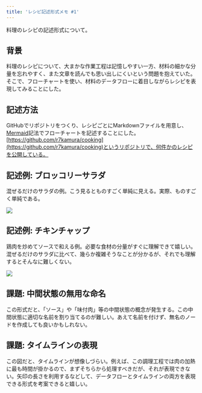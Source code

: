 ```yaml
---
title: 'レシピ記述形式メモ #1'
---
```

料理のレシピの記述形式について。

背景
--

料理のレシピについて、大まかな作業工程は記憶しやすい一方、材料の細かな分量を忘れやすく、また文章を読んでも思い出しにくいという問題を抱えていた。そこで、フローチャートを使い、材料のデータフローに着目しながらレシピを表現してみることにした。

記述方法
----

GitHubでリポジトリをつくり、レシピごとにMarkdownファイルを用意し、[Mermaid](https://mermaid-js.github.io/)記法でフローチャートを記述することにした。[https://github.com/r7kamura/cooking](https://github.com/r7kamura/cooking)というリポジトリで、何件かのレシピを公開している。

記述例: ブロッコリーサラダ
--------------

混ぜるだけのサラダの例。こう見るとものすごく単純に見える。実際、ものすごく単純である。

![](https://lh3.googleusercontent.com/docs/AG8NV2a8VZN8eVn0JJavo9chbb6f3EF3DYvEgA7hQuwTE1-nHwK9vOoljBkhJEjnzw5llUJj6PCYLl4_RkDp0l68uaHjfkbo234xD0BHfjh6Ev1lfUbmmjNKPsptKj1ugz7G2ZoAom07KqlGre8-Ztb5b7a4Y6CaxckvQt1ZgvEoLK7yrPynODSI9-i0-mX6SyXRpeFG89Ma0YvvyP_ToSLifbe5oppir7Dhk7LoJY_gtI9FugmjfiPgG1GBLIQJy3-94DziKgq_2TPP60hGNY-qcHTcuKRlvjpvB32pMMD6r_VZM8PL-lDc_gIpN1k0Icrrjd4QnSrL9v0XqMozJKy3dM0RXEz-sdqDz-pgCTMmvtW3aY2nHb22lqiusPdriEKC3neu7IStp17QPOjg6DHMp0G02ihVccx0zZqG0gJycRWR3MMbc16HATM2m5v7DCo4JJQHvUXkgCZp9A1AQqX4nHNqzz_ah0QUmWfJ8LeYrLuhfgJNW_C5BUN4n9rvc1ch3h7hQCDTRU31EaAUPkph4evsLQWmHl-DdUOl81z7pAQhSDff1tkf2wop1twPqt4KBUXuuNGI7knEUJVirdWu6B1NpYAVFG02Eb7YSkcEcIcL8ruDDkK41fzPRGytuNkgJSU38361SBU7A66erhdLXRuTSnSwerWPGimdQIOia4-MmxD_x-dLa7yx08nGWavdECP6w4P27mjMKdBLZWt_TGOquDVsPrvG8awJCiIHDWHyl3_YIV2CR8lPh-8wxNBWFIGBxJonkeuVREUtJPd7IikuN52iz3qi4CIFP0H2DuiR3S8_xrDaNTfJ8gmEnut7gnR9-Jij60yPxfaj9XfFmgwicx8wS0xYedpOhIegjpLQEGfFVKzOejwP2Pd7P0WoOgNfCqsz_BpN_nPGuikDEneLJjeHZI5wdR4X6p_Cu6OUIr7g2XBccGLLOfZwJ-h3S0xryJm6qURgc-SwLHK2P3EAna8BflKaEHSk4EHjNrQQwh-1frXbV3LuEBrYx00xfdYLbsqT_KaoXmj7NBUzC6IkPAtTQVV45_Tvp0vWvPv3al03RWlGe8_A7WPZSMabV3tfRBMOLM_-SKlGuPK2zP2OzENzVk8Nm6UEYtPvvzu04LLGhlw7Yaun89RQLilndKJHyYTJsYgo5F5iotWzZBDWb6g_Dn_fleSJK31aICXqdaiUTjllzhrghWFP-tJ21h9_UlRR37vMWO5XXajntNTtVv59nAsXpioWKszvCfACS18a)

記述例: チキンチャップ
------------

鶏肉を炒めてソースで和える例。必要な食材の分量がすぐに理解できて嬉しい。混ぜるだけのサラダに比べて、幾らか複雑そうなことが分かるが、それでも理解するとそんなに難しくない。

![](https://lh3.googleusercontent.com/docs/AG8NV2ZGckbHDAa7Jzxh-eToUGhntLs4oAgkquBhBRx6G-ioCgOOLvQf5oXFzsqKfXXWPNr0AVdccu6s2Z1nrr8YWOfLkZelNWR8KGjzKQ8Hj5Kh1aj3ls3YWCNiCJNuwrATeD1pqVt11BzF7BpjCP7kkF-sJkAfDfTuMgIebay-E_1IT1nSDZ5fec1KwNUtfxuob-MWTfhzV4Z_wx1HyocrWIdcowr9kXkbK803TYtKCFlMtA4BniqwaO8A9eCjHGC6pqxtnk2ICQcDWKKYn2HT0Hb89LPEFgFOCoyKg5us1IN51Kli12x4phBxiuqyCefMLhqIQgpuNqJRJtpxs2THnfF9l0aijtQK7aYZb2Zs2xrzJWHqOm3U8aXb2vQ07e4XpRiMRWpNsxsa_eWI_Xt61tjvvE7NFSkwvmM8OEmgMqIe49h2isQatyUO9adX41OsIFFozh5EZMnK19GjmEvTHdA-W4EWDAtmbRpS4ffp7ovOLk6vdoFea3VefwEQLTwDDblA_wzrxO7RBxLjhy340Awg38nA5WUaxTZI7mEs7r8wMUCWo-K1MFeL53xSEadKSdRxo4aH38cVAkrX2CMiHy2LFM5cNqohVo2sDQy4PbYeKnEH94XbK4z_9-zmDpixAyrQOqAcBTO44ScYO5HIN9Mm8NgFV5K5nKRq5DN0ePlj8HDz9FvjzHs9eHqg_n6bHesauapN5E9uSkLQwvyJI4pPYipreMMwdXrZrmeELODQpCdfG3bkBNu0mpieZ_3XagEhpQ4ILCBi2b-s9QwWAiZXLXhDAHZ7FcT8E9k3IGme9IiLx9xCiAzJFqm9_lCPJZm777GOa0wao5L5IQBfJ-WelrwRa75p-Q7QWcECPKNVyxWFewgfwHqZUGVKjf6dPa2UTCZEQo4tth3_6ARb1DlT_t1-nnjRA2myzO-REe13sf4Zz_k1h2Tr5jMMkNWaRUzeWlcoYjEkTQKxxM6Aoj7K-ivz5xfYs72OrVpbxQzUQIXB70gJE-6Kgyt7pfwQ608NxQ7c29Eolfnl2Qi3GcFb2R4r47WwnF_JPK99GF_PHqKpldh14evPVNfJ0CXe9I1gUiYEAos15mBCU8CYSZ_UYAbLV1BctpWvcUkiMb0Tys42QQNwt9EU2Z-FoH8Ur_oqCoJ__h25PK5VbH5j0DMgbV2farkYXxtr2CDt0S3DKTZWB8FVNe3jd55u6tYuBB-mmWjNr331g5nSqPaa34dCnI7FPbX8Ih32SdvEFR3qhgk9)

課題: 中間状態の無用な命名
--------------

この形式だと、「ソース」や「味付肉」等の中間状態の概念が発生する。この中間状態に適切な名前を割り当てるのが難しい。あえて名前を付けず、無名のノードを作成しても良いかもしれない。

課題: タイムラインの表現
-------------

この図だと、タイムラインが想像しづらい。例えば、この調理工程では肉の加熱に最も時間が掛かるので、まずそちらから処理すべきだが、それが表現できない。矢印の長さを利用するなどして、データフローとタイムラインの両方を表現できる形式を考案できると嬉しい。
